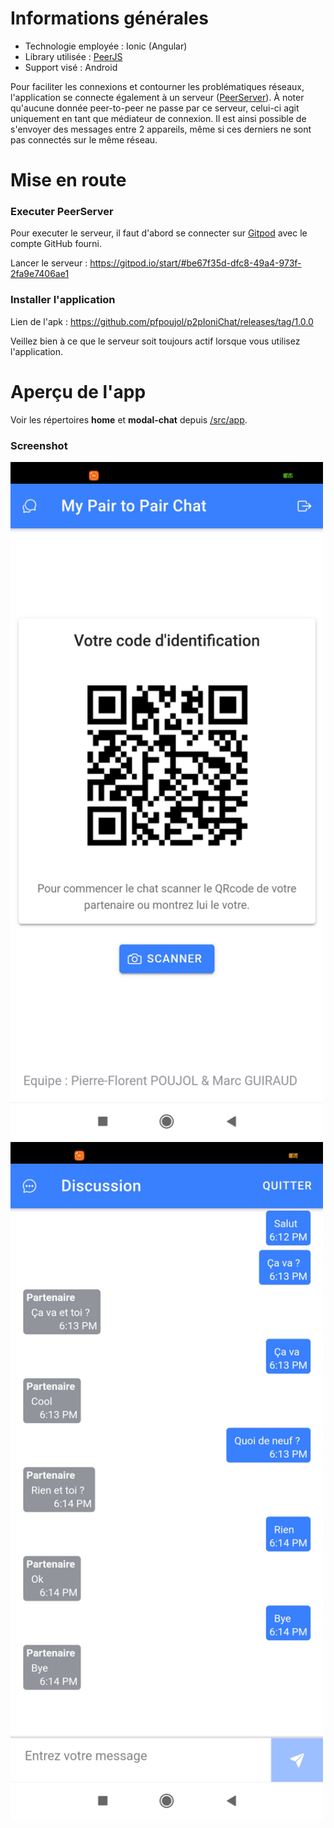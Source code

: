 Informations générales
====
- Technologie employée : Ionic (Angular)
- Library utilisée : [PeerJS](https://peerjs.com/)
- Support visé : Android

Pour faciliter les connexions et contourner les problématiques réseaux, l'application se connecte également à un serveur ([PeerServer](https://github.com/peers/peerjs-server/blob/master/README.md#peerserver-a-server-for-peerjs)). 
À noter qu'aucune donnée peer-to-peer ne passe par ce serveur, celui-ci agit uniquement en tant que médiateur de connexion. Il est ainsi possible de s'envoyer des messages entre 2 appareils, même si ces derniers ne sont pas connectés sur le même réseau.

Mise en route
====
### Executer PeerServer
Pour executer le serveur, il faut d'abord se connecter sur [Gitpod](https://gitpod.io/login/) avec le compte GitHub fourni.

Lancer le serveur : https://gitpod.io/start/#be67f35d-dfc8-49a4-973f-2fa9e7406ae1

### Installer l'application
Lien de l'apk : https://github.com/pfpoujol/p2pIoniChat/releases/tag/1.0.0

Veillez bien à ce que le serveur soit toujours actif lorsque vous utilisez l'application.

Aperçu de l'app
=
Voir les répertoires **home** et **modal-chat** depuis [/src/app](https://github.com/pfpoujol/p2pIoniChat/tree/master/src/app).
### Screenshot
<img src="screenshot_home.jpg" alt="home" width="500"/> <img src="screenshot_modal_chat.jpg" alt="home" width="500"/>




